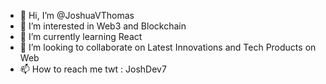- 👋 Hi, I’m @JoshuaVThomas
- 👀 I’m interested in Web3 and Blockchain 
- 🌱 I’m currently learning React
- 💞️ I’m looking to collaborate on Latest Innovations and Tech Products on Web
- 📫 How to reach me twt : JoshDev7

<!---
JoshuaVThomas/JoshuaVThomas is a ✨ special ✨ repository because its `README.md` (this file) appears on your GitHub profile.
You can click the Preview link to take a look at your changes.
--->
